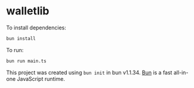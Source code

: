 # walletlib

To install dependencies:

```bash
bun install
```

To run:

```bash
bun run main.ts
```

This project was created using `bun init` in bun v1.1.34. [Bun](https://bun.sh) is a fast all-in-one JavaScript runtime.
